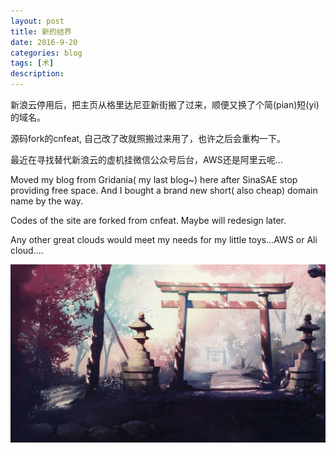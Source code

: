 ```yaml
---
layout: post
title: 新的结界
date: 2016-9-20
categories: blog
tags: [术]
description: 
---
```


<p font-size=10>新浪云停用后，把主页从格里达尼亚新街搬了过来，顺便又换了个简(pian)短(yi)的域名。<p/>
<p>源码fork的cnfeat, 自己改了改就照搬过来用了，也许之后会重构一下。<p/>
<p>最近在寻找替代新浪云的虚机挂微信公众号后台，AWS还是阿里云呢...<p/>
<p><p/>
<p><p/>
<p>Moved my blog from Gridania( my last blog~) here after SinaSAE stop providing free space. And I bought a brand new short( also cheap) domain name by the way.<p/>
<p>Codes of the site are forked from cnfeat. Maybe will redesign later.<p/>
<p>Any other great clouds would meet my needs for my little toys...AWS or Ali cloud.... <p/>


<center>
    <p><img src="/img/welcome.jpg" align="center"></p>
</center>


